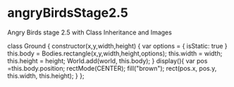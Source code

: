 # angryBirdsStage2.5
Angry Birds stage 2.5 with Class Inheritance and Images

class Ground {
    constructor(x,y,width,height) {
      var options = {
          isStatic: true
      }
      this.body = Bodies.rectangle(x,y,width,height,options);
      this.width = width;
      this.height = height;
      World.add(world, this.body);
    }
    display(){
      var pos =this.body.position;
      rectMode(CENTER);
      fill("brown");
      rect(pos.x, pos.y, this.width, this.height);
    }
  };